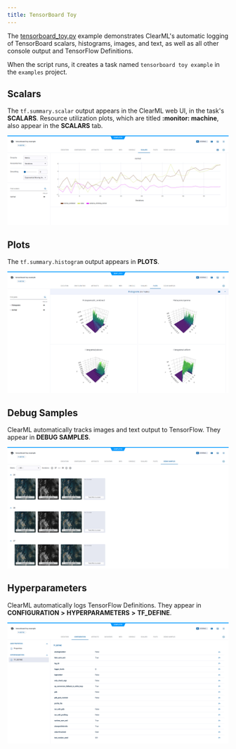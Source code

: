 ```yaml
---
title: TensorBoard Toy
---
```


The [tensorboard_toy.py](https://github.com/allegroai/clearml/blob/master/examples/frameworks/tensorflow/tensorboard_toy.py) 
example demonstrates ClearML's automatic logging of TensorBoard scalars, histograms, images, and text, as well as 
all other console output and TensorFlow Definitions. 

When the script runs, it creates a task named `tensorboard toy example` in the `examples` 
project.

## Scalars

The `tf.summary.scalar` output appears in the ClearML web UI, in the task's 
**SCALARS**. Resource utilization plots, which are titled **:monitor: machine**, also appear in the **SCALARS** tab.

![image](../../../img/examples_tensorboard_toy_03.png)

## Plots

The `tf.summary.histogram` output appears in **PLOTS**.

![image](../../../img/examples_tensorboard_toy_04.png)

## Debug Samples

ClearML automatically tracks images and text output to TensorFlow. They appear in **DEBUG SAMPLES**.

![image](../../../img/examples_tensorboard_toy_05.png)

## Hyperparameters

ClearML automatically logs TensorFlow Definitions. They appear in **CONFIGURATION** **>** **HYPERPARAMETERS** **>** 
**TF_DEFINE**.

![image](../../../img/examples_tensorboard_toy_01.png)


